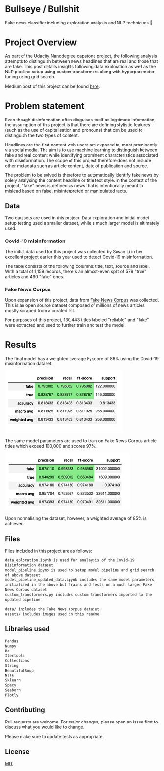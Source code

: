 # Bullseye / Bullshit

Fake news classifier including exploration analysis and NLP techniques 🎯

# Project Overview
As part of the Udacity Nanodegree capstone project, the following analysis attempts to distinguish between news headlines that are real and those that are fake.
This post details insights following data exploration as well as the NLP pipeline setup using custom transformers along with hyperparameter tuning using grid search.

Medium post of this project can be found [here](https://medium.com/@plan__b/auto-fake-news-classifier-using-headlines-86c98fa5ab6e).

# Problem statement
Even though disinformation often disguises itself as legitimate information, the assumption of this project is that there are defining stylistic features (such as the use of capitalisation and pronouns) that can be used to distinguish the two types of content.

Headlines are the first content web users are exposed to, most prominently via social media. The aim is to use machine learning to distinguish between fake and real content while identifying prominent characteristics associated with disinformation. The scope of this project therefore does not include other metadata such as article content, date of publication and source.

The problem to be solved is therefore to automatically identify fake news by solely analysing the content headline or title text style. In the context of the project, "fake" news is defined as news that is intentionally meant to mislead based on false, misinterpreted or manipulated facts.

## Data
Two datasets are used in this project. Data exploration and initial model setup testing used a smaller dataset, while a much larger model is ultimately used.

### Covid-19 misinformation
The initial data used for this project was collected by Susan Li in her excellent [project](https://towardsdatascience.com/automatically-detect-covid-19-misinformation-f7ceca1dc1c7) earlier this year used to detect Covid-19 misinformation.

The table consists of the following columns: title, text, source and label. With a total of 1,159 records, there's an almost-even split of 579 "true" articles and 490 "fake" ones.

### Fake News Corpus
Upon expansion of this project, data from [Fake News Corpus](https://github.com/several27/FakeNewsCorpus) was collected. This is an open source dataset composed of millions of news articles mostly scraped from a curated list.

For purposes of this project, 130,443 titles labeled "reliable" and "fake" were extracted and used to further train and test the model.

# Results
The final model has a weighted average F₁ score of 86% using the Covid-19 misinformation dataset.

![Image of Covid-19 Confusion Matrix](https://github.com/feeblefruits/fake_news_classifier/blob/main/assets/covid_confusion.png)

The same model parameters are used to train on Fake News Corpus article titles which exceed 100,000 and scores 97%.

![Image of Fake News Corpus Confusion Matrix](https://github.com/feeblefruits/fake_news_classifier/blob/main/assets/fakenews_corpus_confusion.png)

Upon normalising the dataset, however, a weighted average of 85% is achieved.

## Files

Files included in this project are as follows:
```
data_eploration.ipynb is used for analaysis of the Covid-19 Disinformation dataset
model_pipeline.ipynb is used to setup model pipeline and grid search of above dataset
model_pipeline_updated_data.ipynb includes the same model parameters initialised in the above but trains and tests on a much larger Fake News Corpus dataset
custom_transformers.py includes custom transformers imported to the updated pipeline

data/ includes the Fake News Corpus dataset
assets/ includes images used in this readme

```

## Libraries used

```
Pandas
Numpy
Re
Itertools
Collections
String
BeautifulSoup
Nltk
Sklearn
Spacy
Seaborn
Plotly
```

## Contributing
Pull requests are welcome. For major changes, please open an issue first to discuss what you would like to change.

Please make sure to update tests as appropriate.

## License
[MIT](https://choosealicense.com/licenses/mit/)
